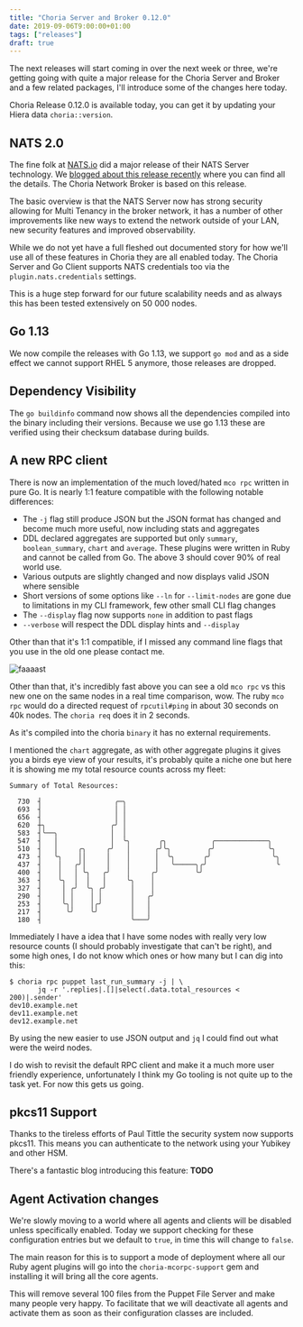 ```yaml
---
title: "Choria Server and Broker 0.12.0"
date: 2019-09-06T9:00:00+01:00
tags: ["releases"]
draft: true
---
```


The next releases will start coming in over the next week or three, we're getting going with quite a major release for the Choria Server and Broker and a few related packages, I'll introduce some of the changes here today.

Choria Release 0.12.0 is available today, you can get it by updating your Hiera data `choria::version`.

<!--more-->

## NATS 2.0

The fine folk at [NATS.io](https://nats.io) did a major release of their NATS Server technology.  We [blogged about this release recently](https://choria.io/blog/post/2019/08/01/nats_20_networking/) where you can find all the details. The Choria Network Broker is based on this release.

The basic overview is that the NATS Server now has strong security allowing for Multi Tenancy in the broker network, it has a number of other improvements like new ways to extend the network outside of your LAN, new security features and improved observability.

While we do not yet have a full fleshed out documented story for how we'll use all of these features in Choria they are all enabled today.  The Choria Server and Go Client supports NATS credentials too via the `plugin.nats.credentials` settings.

This is a huge step forward for our future scalability needs and as always this has been tested extensively on 50 000 nodes.

## Go 1.13

We now compile the releases with Go 1.13, we support `go mod` and as a side effect we cannot support RHEL 5 anymore, those releases are dropped.

## Dependency Visibility

The `go buildinfo` command now shows all the dependencies compiled into the binary including their versions.  Because we use go 1.13 these are verified using their checksum database during builds.

## A new RPC client

There is now an implementation of the much loved/hated `mco rpc` written in pure Go. It is nearly 1:1 feature compatible with the following notable differences:

 * The `-j` flag still produce JSON but the JSON format has changed and become much more useful, now including stats and aggregates
 * DDL declared aggregates are supported but only `summary`, `boolean_summary`, `chart` and `average`. These plugins were written in Ruby and cannot be called from Go. The above 3 should cover 90% of real world use.
 * Various outputs are slightly changed and now displays valid JSON where sensible
 * Short versions of some options like `--ln` for `--limit-nodes` are gone due to limitations in my CLI framework, few other small CLI flag changes
 * The `--display` flag now supports `none` in addition to past flags
 * `--verbose` will respect the DDL display hints and `--display`

Other than that it's 1:1 compatible, if I missed any command line flags that you use in the old one please contact me.

![faaaast](rpcclient.gif)

Other than that, it's incredibly fast above you can see a old `mco rpc` vs this new one on the same nodes in a real time comparison, wow.  The ruby `mco rpc` would do a directed request of `rpcutil#ping` in about 30 seconds on 40k nodes.  The `choria req` does it in 2 seconds.

As it's compiled into the choria `binary` it has no external requirements.

I mentioned the `chart` aggregate, as with other aggregate plugins it gives you a birds eye view of your results, it's probably quite a niche one but here it is showing me my total resource counts across my fleet:

```nohighlight
Summary of Total Resources:

  730  ┤                  ╭─╮
  693  ┤                  │ │
  656  ┤                  │ │
  620  ┼╮                ╭╯ │
  583  ┤╰──╮             │  │
  547  ┤   │             │  ╰╮       ╭╮           ╭─────────────╮
  510  ┤   │     ╭╮     ╭╯   │      ╭╯╰╮         ╭╯             ╰╮
  473  ┤   ╰╮    ││     │    │      │  ╰╮       ╭╯               ╰╮
  437  ┤    │   ╭╯│     │    │      │   ╰─────╮╭╯                 ╰
  400  ┤    │   │ ╰╮   ╭╯    │     ╭╯         ╰╯
  363  ┤    ╰╮  │  │   │     ╰╮    │
  327  ┤     │ ╭╯  ╰╮ ╭╯      │    │
  290  ┤     │ │    │ │       │   ╭╯
  253  ┤     ╰╮│    │╭╯       │   │
  217  ┤      ╰╯    ╰╯        │   │
  180  ┤                      ╰───╯
```

Immediately I have a idea that I have some nodes with really very low resource counts (I should probably investigate that can't be right), and some high ones, I do not know which ones or how many but I can dig into this:

```nohighlight
$ choria rpc puppet last_run_summary -j | \
       jq -r '.replies|.[]|select(.data.total_resources < 200)|.sender'
dev10.example.net
dev11.example.net
dev12.example.net
```

By using the new easier to use JSON output and `jq` I could find out what were the weird nodes.

I do wish to revisit the default RPC client and make it a much more user friendly experience, unfortunately I think my Go tooling is not quite up to the task yet.  For now this gets us going.

## pkcs11 Support

Thanks to the tireless efforts of Paul Tittle the security system now supports pkcs11.  This means you can authenticate to the network using your Yubikey and other HSM.

There's a fantastic blog introducing this feature: **TODO**

## Agent Activation changes

We're slowly moving to a world where all agents and clients will be disabled unless specifically enabled. Today we support checking for these configuration entries but we default to `true`, in time this will change to `false`.

The main reason for this is to support a mode of deployment where all our Ruby agent plugins will go into the `choria-mcorpc-support` gem and installing it will bring all the core agents.

This will remove several 100 files from the Puppet File Server and make many people very happy.  To facilitate that we will deactivate all agents and activate them as soon as their configuration classes are included.